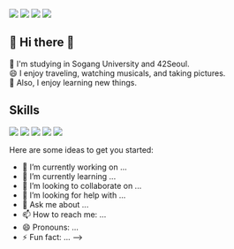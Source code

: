 <img src="https://img.shields.io/badge/42Seoul-000000?style=flat-square&logo=42&logoColor=white"/></a> <img src="https://img.shields.io/badge/changhee1016@naver.com-EA4335?style=flat-square&logo=Gmail&logoColor=white"/></a> <a href="https://ccho.tistory.com/" target="_blank"><img src="https://img.shields.io/badge/BLOG-000000?style=flat-square&logo=Tistory&logoColor=white"/></a> <a href="https://blog.naver.com/changhee1016/" target="_blank"><img src="https://img.shields.io/badge/BLOG-03C75A?style=flat-square&logo=Naver&logoColor=white"/></a>  

## 👋 Hi there 👋

🔭 I'm studying in Sogang University and 42Seoul.<br>
😄 I enjoy traveling, watching musicals, and taking pictures.<br>
🤔 Also, I enjoy learning new things.<br>

## Skills
<img src="https://img.shields.io/badge/C-A8B9CC?style=flat-square&logo=C&logoColor=white"/></a> <img src="https://img.shields.io/badge/C++-00599C?style=flat-square&logo=C++&logoColor=white"/></a> <img src="https://img.shields.io/badge/Python-3776AB?style=flat-square&logo=Python&logoColor=white"/></a> <img src="https://img.shields.io/badge/Linux-FCC624?style=flat-square&logo=Linux&logoColor=white"/></a> <img src="https://img.shields.io/badge/Numpy-013243?style=flat-square&logo=Numpy&logoColor=white"/></a> 


Here are some ideas to get you started:

- 🔭 I’m currently working on ...
- 🌱 I’m currently learning ...
- 👯 I’m looking to collaborate on ...
- 🤔 I’m looking for help with ...
- 💬 Ask me about ...
- 📫 How to reach me: ...
- 😄 Pronouns: ...
- ⚡ Fun fact: ...
-->
